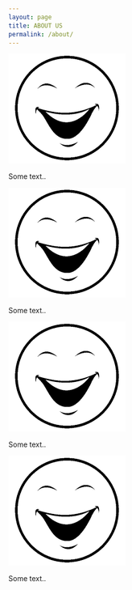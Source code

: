 ```yaml
---
layout: page
title: ABOUT US
permalink: /about/
---
```



<div class="row">
  <div class="column">
    <td><img src="cara.png" alt="Author1"></td>
    <p>Some text..</p>
  </div>
  <div class="column">
    <td><img src="cara.png" alt="Author1"></td>
    <p>Some text..</p>
  </div>
  <div class="column">
    <td><img src="cara.png" alt="Author1"></td>
    <p>Some text..</p>
  </div>
  <div class="column">
    <td><img src="cara.png" alt="Author1"></td>
    <p>Some text..</p>
  </div>
</div>





